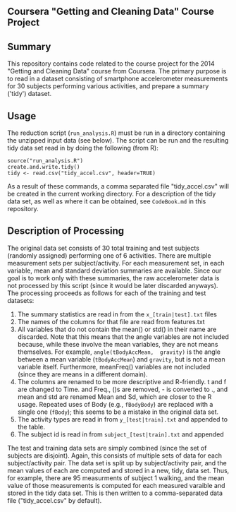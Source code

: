 Coursera "Getting and Cleaning Data" Course Project
-----------------------------------------------------

Summary
-------
This repository contains code related to the course
project for the 2014 "Getting and Cleaning Data"
course from Coursera.  The primary purpose is to
read in a dataset consisting of smartphone accelerometer 
measurements for 30 subjects performing various activities,
and prepare a summary ('tidy') dataset.

Usage
-----
The reduction script (`run_analysis.R`) must be run in a 
directory containing the
unzipped input data (see below).  The script can be
run and the resulting tidy data set read in by doing
the following (from R):

    source("run_analysis.R")
    create.and.write.tidy()
    tidy <- read.csv("tidy_accel.csv", header=TRUE)

As a result of these commands, a comma separated
file "tidy_accel.csv" will be created in the current 
working directory.  For a description of the tidy data
set, as well as where it can be obtained, 
see `CodeBook.md` in this repository.


Description of Processing
-------------------------
The original data set consists of 30 total training and test subjects
(randomly assigned) performing one of 6 activities.  There are
multiple measurement sets per subject/activity.  For each measurement
set, in each variable, mean and standard deviation summaries
are available.  Since our goal is to work only with these
summaries, the raw accelerometer data is not processed by this script
(since it would be later discarded anyways).  The processing proceeds
as follows for each of the training and test datasets:

1. The summary statistics are read in from the `x_[train|test].txt`
   files
2. The names of the columns for that file are read from features.txt
3. All variables that do not contain the mean() or std() in their name are
   discarded.  Note that this means that the angle variables are
   not included because, while these involve the mean variables, 
   they are not means themselves.  For example, `angle(tBodyAccMean, 
   gravity)` is the angle between a mean variable (`tBodyAccMean`) and 
   `gravity`, but is not a mean variable itself.  Furthermore,
   meanFreq() variables are not included (since they are means in
   a different domain).
4. The columns are renamed to be more descriptive and R-friendly.
   t and f are changed to Time\. and Freq., \(\)s are removed,
   \- is converted to \., and mean and std are renamed Mean and Sd,
   which are closer to the R usage.  Repeated uses of Body
   (e.g., `fBodyBody`) are replaced with a single one (`fBody`); this seems
   to be a mistake in the original data set.
5. The activity types are read in from `y_[test|train].txt` and
   appended to the table.
6. The subject id is read in from `subject_[test|train].txt` and appended

The test and training data sets are simply combined (since the set
of subjects are disjoint).  Again, this consists of multiple
sets of data for each subject/activity pair.  The data set is split
up by subject/activity pair, and the mean values of each are computed
and stored in a new, tidy, data set.  Thus, for example,
there are 95 measurments of subject 1 walking, and the mean value
of those measurements is computed for each measured varaible and
stored in the tidy data set.  This is then written to a comma-separated
data file ("tidy_accel.csv" by default).


    

